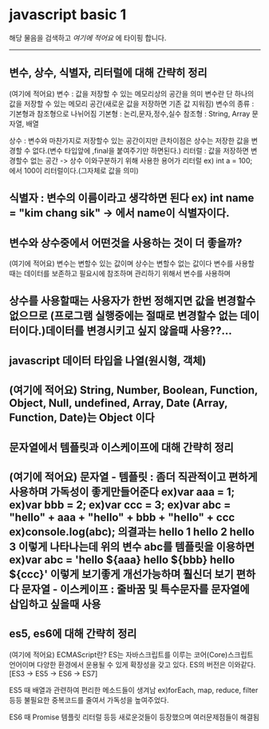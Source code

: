 # javascript basic 1

해당 물음을 검색하고 *여기에 적어요* 에 타이핑 합니다.

---

## 변수, 상수, 식별자, 리터럴에 대해 간략히 정리

(여기에 적어요)
변수 : 값을 저장할 수 있는 메모리상의 공간을 의미
       변수란 단 하나의 값을 저장할 수 있는 메모리 공간(새로운 값을 저장하면 기존 값 지워짐)
변수의 종류 : 기본형과 참조형으로 나뉘어짐 기본형 : 논리,문자,정수,실수
                                        참조형 : String, Array 문자열, 배열
                                        
상수 : 변수와 마찬가지로 저장할수 있는 공간이지만 큰차이점은 상수는 저장한 값을 변경할 수 없다.(변수 타입앞에 ,final을 붙여주기만 하면된다.)
리터럴 : 값을 저장하면 변경할수 없는 공간 -> 상수 이와구분하기 위해 사용한 용어가 리터럴 ex) int a = 100; 에서 100이 리터럴이다.(그자체로 값을 의미)

식별자 : 변수의 이름이라고 생각하면 된다 ex) int name = "kim chang sik" -> 에서 name이 식별자이다.
---

## 변수와 상수중에서 어떤것을 사용하는 것이 더 좋을까?

(여기에 적어요)
변수는 변할수 있는 값이며 상수는 변할수 없는 값이다
변수를 사용할때는 데이터를 보존하고 필요시에 참조하며 관리하기 위해서 변수를 사용하며

상수를 사용할때는 사용자가 한번 정해지면 값을 변경할수 없으므로 (프로그램 실행중에는 절때로 변경할수 없는 데이터이다.)데이터를 변경시키고 싶지
않을때 사용??...
---

## javascript 데이터 타입을 나열(원시형, 객체)

(여기에 적어요)
String, Number, Boolean, Function, Object, Null, undefined, Array, Date
    (Array, Function, Date)는 Object 이다
---

## 문자열에서 템플릿과 이스케이프에 대해 간략히 정리

(여기에 적어요)
문자열 - 템플릿 : 좀더 직관적이고 편하게 사용하며 가독성이 좋게만들어준다
                ex)var aaa = 1;
                ex)var bbb = 2;
                ex)var ccc = 3;
                ex)var abc = "hello" + aaa + "hello" + bbb + "hello" + ccc
                ex)console.log(abc);
                의결과는 hello 1 hello 2 hello 3 이렇게 나타나는데 
                위의 변수 abc를 템플릿을 이용하면
                ex)var abc = 'hello ${aaa} hello ${bbb} hello ${ccc}'
                이렇게 보기좋게 개선가능하며 훨신더 보기 편하다
문자열 - 이스케이프 : 줄바꿈 및 특수문자를 문자열에 삽입하고 싶을때 사용
---

## es5, es6에 대해 간략히 정리
(여기에 적어요)
ECMAScript란?
ES는 자바스크립트를 이루는 코어(Core)스크립트 언어이며 다양한 환경에서 운용될 수 있게 확장성을 갖고 있다.
ES의 버전은 이와같다. [ES3 -> ES5 -> ES6 -> ES7]

ES5 때 배열과 관련하여 편리한 메소드들이 생겨남 ex)forEach, map, reduce, filter 등등 불필요한 중복코드를 줄여서 가독성을 높여주었다.

ES6 때 Promise 템플릿 리터럴 등등 새로운것들이 등장했으며 여러문제점들이 해결됨
